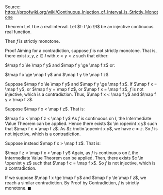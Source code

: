 # 

Source: https://proofwiki.org/wiki/Continuous_Injection_of_Interval_is_Strictly_Monotone

Theorem
Let $I$ be a real interval.
Let $f: I \to \R$ be an injective continuous real function.

Then $f$ is strictly monotone.


Proof
Aiming for a contradiction, suppose $f$ is not strictly monotone.
That is, there exist $x, y, z \in I$ with $x < y < z$ such that either:

$\map f x \le \map f y$ and $\map f y \ge \map f z$
or:

$\map f x \ge \map f y$ and $\map f y \le \map f z$

Suppose $\map f x \le \map f y$ and $\map f y \ge \map f z$.
If $\map f x = \map f y$, or $\map f y = \map f z$, or $\map f x = \map f z$, $f$ is not injective, which is a contradiction.
Thus, $\map f x < \map f y$ and $\map f y > \map f z$.

Suppose $\map f x < \map f z$.
That is:

$\map f x < \map f z < \map f y$
As $f$ is continuous on $I$, the Intermediate Value Theorem can be applied.
Hence there exists $c \in \openint x y$ such that $\map f c = \map f z$.
As $z \notin \openint x y$, we have $c \ne z$.
So $f$ is not injective, which is a contradiction.

Suppose instead $\map f x > \map f z$.
That is:

$\map f z < \map f x < \map f y$
Again, as $f$ is continuous on $I$, the Intermediate Value Theorem can be applied.
Then, there exists $c \in \openint y z$ such that $\map f c = \map f x$.
So $f$ is not injective, which is a contradiction.

If we suppose $\map f x \ge \map f y$ and $\map f y \le \map f z$, we reach a similar contradiction.
By Proof by Contradiction, $f$ is strictly monotone.
$\blacksquare$






